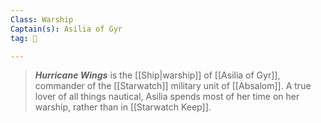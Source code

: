 ```yaml
---
Class: Warship
Captain(s): Asilia of Gyr
tag: 🚢

---
```


> ***Hurricane Wings*** is the [[Ship|warship]] of [[Asilia of Gyr]], commander of the [[Starwatch]] military unit of [[Absalom]]. A true lover of all things nautical, Asilia spends most of her time on her warship, rather than in [[Starwatch Keep]].








